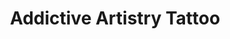 ---
title: "Addictive Artistry Tattoo"
url: /pigeon-forge/addictive-artistry-tattoo/
shop: Tattoo
---